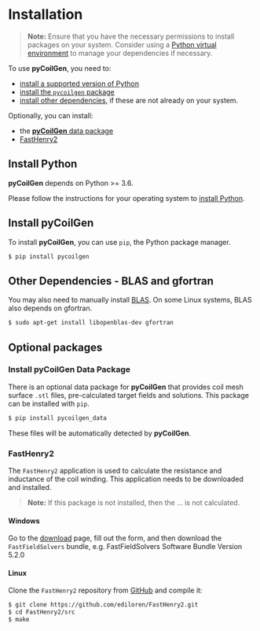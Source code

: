 # Installation

> **Note:** Ensure that you have the necessary permissions to install packages on your system. Consider using a [Python virtual environment](https://docs.python.org/3/library/venv.html) to manage your dependencies if necessary.

To use **pyCoilGen**, you need to:

* [install a supported version of Python](install-python)
* [install the `pycoilgen` package](install-pycoilgen)
* [install other dependencies](other-dependencies-blas-and-gfortran), if these are not already on your system.

Optionally, you can install:

* the [**pyCoilGen** data package](install-pycoilgen-data-package-optional)
* [FastHenry2](fasthenry2)


## Install Python

**pyCoilGen** depends on Python >= 3.6. 

Please follow the instructions for your operating system to [install Python](https://www.python.org/downloads/).

## Install pyCoilGen

To install **pyCoilGen**, you can use `pip`, the Python package manager. 

```bash
$ pip install pycoilgen
```

## Other Dependencies - BLAS and gfortran

You may also need to manually install [BLAS](https://en.wikipedia.org/wiki/Basic_Linear_Algebra_Subprograms). On some Linux systems, BLAS also depends on gfortran.

```bash
$ sudo apt-get install libopenblas-dev gfortran
```

## Optional packages

### Install pyCoilGen Data Package

There is an optional data package for **pyCoilGen** that provides coil mesh surface `.stl` files, pre-calculated target fields and solutions. This package can be installed with `pip`.

```bash
$ pip install pycoilgen_data 
```

These files will be automatically detected by **pyCoilGen**.


### FastHenry2

The `FastHenry2` application is used to calculate the resistance and inductance of the coil winding. This application needs to be downloaded and installed.

> **Note:** If this package is not installed, then the ... is not calculated. 

#### Windows

Go to the [download](https://www.fastfieldsolvers.com/download.htm) page, fill out the form, and then download the
`FastFieldSolvers` bundle, e.g. FastFieldSolvers Software Bundle Version 5.2.0

#### Linux

Clone the `FastHenry2` repository from [GitHub](https://github.com/ediloren/FastHenry2) and compile it:

```bash
$ git clone https://github.com/ediloren/FastHenry2.git
$ cd FastHenry2/src
$ make
```